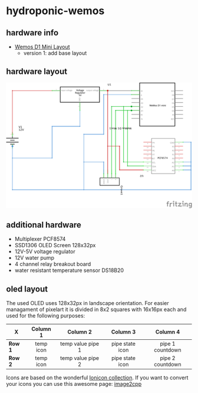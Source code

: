 # hydroponic-wemos

## hardware info

- [Wemos D1 Mini Layout](https://www.wemos.cc/en/latest/d1/d1_mini.html)
    - version 1: add base layout

## hardware layout

![hardware layout](layout_v1.png)

## additional hardware

- Multiplexer PCF8574
- SSD1306 OLED Screen 128x32px
- 12V-5V voltage regulator
- 12V water pump
- 4 channel relay breakout board
- water resistant temperature sensor DS18B20

## oled layout

The used OLED uses 128x32px in landscape orientation. For easier managament of pixelart it is divided in 8x2 squares with 16x16px each and used for the following purposes:

| **X**     | **Column 1** | **Column 2**      | **Column 3**    | **Column 4**     |
|-----------|:------------:|:-----------------:|:---------------:|:----------------:|
| **Row 1** | temp icon    | temp value pipe 1 | pipe state icon | pipe 1 countdown |
| **Row 2** | temp icon    | temp value pipe 2 | pipe state icon | pipe 2 countdown |

Icons are based on the wonderful [Ionicon collection](https://ionicons.com/).
If you want to convert your icons you can use this awesome page: [image2cpp](https://javl.github.io/image2cpp/)